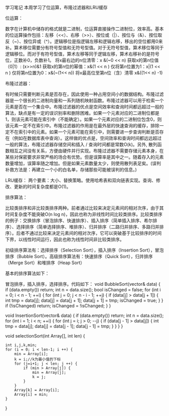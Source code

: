 学习笔记
本周学习了位运算，布隆过滤器和LRU缓存

位运算：

数字在计算机中储存的格式就是二进制，位运算直接操作二进制位，效率高。基本的位运算操作包括：左移（<<）、右移（>>）、按位或（|）、按位与（&）、按位取反（~）、按位异或（^）。逻辑移位是指逻辑左移和逻辑右移，移出的空位都用0来补。算术移位需要分有符号型值和无符号型值。对于无符号型值，算术移位等同于逻辑移位。而对于有符号型值，算术左移等同于逻辑左移，算术右移补的是符号位，正数补0，负数补1。
将x最右边的n位清零：x &(~0 << n)
获取x的第n位值（0|1）: (x>>n)&1
获取x的第n位的幂值：x&(1 << n )
仅将第n位置为1：x|(1 << n )
仅将第n位置为0：x&(~(1<< n))
将x最高位至第n位（含）清零 x&((1<< n) -1)

布隆过滤器：

有时候只需要判断元素是否存在，因此使用一种占用空间小的数据结构。布隆过滤器是一个很长的二进制向量和一系列随机映射函数。布隆过滤器可以用于检索一个元素是否在一个集合中。布隆过滤器的优点是空间效率和查询时间都远超过一般的算法，缺点是有一定的误识别率和删除困难。如果一个元素对应的二进制位都是1，则该元素可能在索引中（不能确定）。如果一个元素对应的二进制位包含0，则该元素一定不在索引中。布隆过滤器的作用是在最外层的快速查询的缓存，排除一定不在索引中的元素。如果一个元素可能在索引中，则需要进一步查询判断是否存在（例如在数据库表中查询）。这样做的优点是，空间效率和查询时间都远远超过一般的算法，布隆过滤器存储空间和插入 / 查询时间都是常数O(k)。另外, 散列函数相互之间没有关系，方便由硬件并行实现。布隆过滤器不需要存储元素本身，在某些对保密要求非常严格的场合有优势。但是误算率是其中之一。随着存入的元素数量增加，误算率随之增加。但是如果元素数量太少，则使用散列表足矣。(误判补救方法是：再建立一个小的白名单，存储那些可能被误判的信息。)

LRU缓存：
两个要素：大小、替换策略。使用哈希表和双向链表实现。查询、修改、更新的时间复杂度都是O(1)。

排序算法：

比较类排序和非比较类排序两种。前者通过比较来决定元素间的相对次序，由于其时间复杂度不能突破O(n log n)，因此也称为非线性时间比较类排序。比较类排序的例子：交换排序（冒泡排序、快速排序）、插入排序（简单插入排序、希尔排序）、选择排序（简单选择排序、堆排序）、归并排序（二路归并排序、多路归并排序）。后者不通过比较来决定元素间的相对次序，它可以突破基于比较排序的时间下界，以线性时间运行，因此也称为线性时间非比较类排序。

初级排序算法有：选择排序（Selection Sort），插入排序（Insertion Sort），冒泡排序（Bubble Sort）。高级排序算法有：快速排序（Quick Sort），归并排序（Merge Sort）和堆排序（Heap Sort） 

基本的排序算法如下：

冒泡排序，插入排序，选择排序。代码如下：
void BubbleSort(vector<int>& data) {
    if (data.empty()) return;
    int n = data.size();
    bool isChanged = false;
    for (int i = 0; i < n - 1; ++i) {
        for (int j = 0; j < n - i - 1; ++j) {
            if (data[j] > data[j + 1]) {
                int tmp = data[j];
                data[j] = data[j + 1];
                data[j + 1] = tmp;
                isChanged = true;
            }
        }
        if (!isChanged) return;
        isChanged = !isChanged;
    }
}


void InsertionSort(vector<int>& data) {
    if (data.empty()) return;
    int n = data.size();
    for (int i = 1; i < n; ++i) {
        for (int j = i; j > 0; --j) {
            if (data[j - 1] > data[j]) {
                int tmp = data[j];
                data[j] = data[j - 1];
                data[j - 1] = tmp;
            }
        }
    }
}


void selectionSort(int Array[], int len) {
 
    int i,j,k,min;
    for (i = 0; i < len-1; i ++) {
        min = Array[i];
        k = i;//k为最小值的下标
        for (j=i+1; j < len; j ++) {
            if (min > Array[j]) {
                min = Array[j];
                k = j;
            }
        }
        Array[k] = Array[i];
        Array[i] = min;
    }
}  

